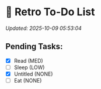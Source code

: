 # 📝 Retro To-Do List
_Updated: 2025-10-09 05:53:04_

## Pending Tasks:

- [x] Read (MED)
- [ ] Sleep (LOW)
- [x] Untitled (NONE)
- [ ] Eat (NONE)
